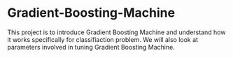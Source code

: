 # Gradient-Boosting-Machine

This project is to introduce Gradient Boosting Machine and understand how it works specifically for classifiaction problem. We will also look at parameters involved in tuning Gradient Boosting Machine.
